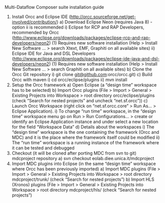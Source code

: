 Multi-Dataflow Composer suite installation guide

1) Install Orcc and Eclipse IDE (http://orcc.sourceforge.net/get-involved/contribution/)
a) Download Eclipse Neon (requires Java 8) - option ii is recommended
i) Eclipse for RCP and RAP Developers, recommended by Orcc (http://www.eclipse.org/downloads/packages/eclipse-rcp-and-rap-developers/neon2) 
(1) Requires new software installation (Help > Install New Software … > search Xtext, EMF, Graphiti on all available sites)
ii) Eclipse IDE for Java and DSL Developers (http://www.eclipse.org/downloads/packages/eclipse-ide-java-and-dsl-developers/neon2)
(1) Requires new software installation (Help > Install New Software … > search Graphiti on all available sites)
b) Clone the Orcc Git repository 
i) git clone git@github.com:orcc/orcc.git)
c) Build Orcc with maven
i) cd orcc/eclipse/plugins
ii) mvn install
2) Setup the Orcc framework
a) Open Eclipse (a “design time” workspace has to be selected)
b) Import Orcc plugins (File > Import > General > Existing Projects into Workspace > root directory orcc/eclipse/plugins (check “Search for nested projects” and uncheck “net.sf.orcc”))
c) Launch Orcc Workspace (right click on “net.sf.orcc.core” > Run As… > Eclipse Application).
i) To change “run time” workspace, in the “design time” workspace menu go on Run > Run Configurations… > create or identify an Eclipse Application instance and under select a new location for the field “Workspace Data”
d) Details about the workspaces
i) The “design time” workspace is the one containing the framework (Orcc and MDC) and it is the place where the framework itself could be modified
ii) The “run time” workspace is a running instance of the framework where it can be tested and debugged
3) Checkout (it will be cloned after porting MDC from svn to git) mdcproject repository
a) svn checkout eolab.diee.unica.it/mdcproject
4) Import MDC plugins into Eclipse (in the same “design time” workspace where Orcc has been previously imported)
a) Import MDC plugins (File > Import > General > Existing Projects into Workspace > root directory mdcproject/trunk/ (check “Search for nested projects”)
b) Import HLS (Xronos) plugins (File > Import > General > Existing Projects into Workspace > root directory mdcproject/hls/ (check “Search for nested projects”)
